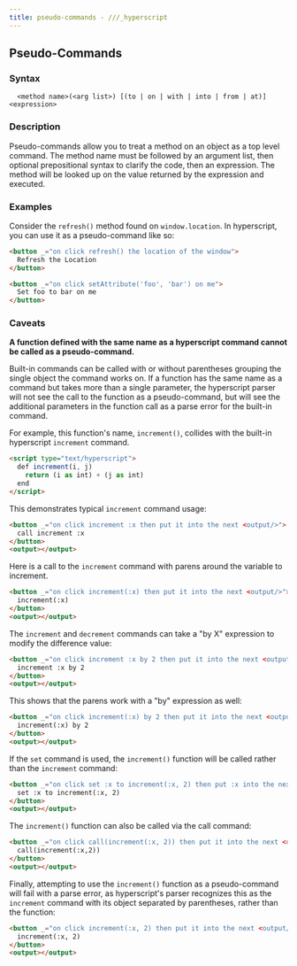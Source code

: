 ```yaml
---
title: pseudo-commands - ///_hyperscript
---
```


## Pseudo-Commands

### Syntax

```ebnf
  <method name>(<arg list>) [(to | on | with | into | from | at)] <expression>
```

### Description

Pseudo-commands allow you to treat a method on an object as a top level command. The method name must be followed by
an argument list, then optional prepositional syntax to clarify the code, then an expression. The method will be
looked up on the value returned by the expression and executed.

### Examples

Consider the `refresh()` method found on `window.location`. In hyperscript, you can use it as a pseudo-command like so:

```html
<button _="on click refresh() the location of the window">
  Refresh the Location
</button>

<button _="on click setAttribute('foo', 'bar') on me">
  Set foo to bar on me
</button>
```

### Caveats

**A function defined with the same name as a hyperscript command cannot be called as a pseudo-command.**

Built-in commands can be called with or without parentheses grouping the single object the command works on. If a function has the same name as a command but takes more than a single parameter, the hyperscript parser will not see the call to the function as a pseudo-command, but will see the additional parameters in the function call as a parse error for the built-in command.

For example, this function's name, `increment()`, collides with the built-in hyperscript `increment` command.

```html
<script type="text/hyperscript">
  def increment(i, j)
    return (i as int) + (j as int)
  end
</script>
```

This demonstrates typical `increment` command usage:

```html
<button _="on click increment :x then put it into the next <output/>">
  call increment :x
</button>
<output></output>
```

Here is a call to the `increment` command with parens around the variable to increment.

```html
<button _="on click increment(:x) then put it into the next <output/>">
  increment(:x)
</button>
<output></output>
```

The `increment` and `decrement` commands can take a "by X" expression to modify the difference value:

```html
<button _="on click increment :x by 2 then put it into the next <output/>">
  increment :x by 2
</button>
<output></output>
```

This shows that the parens work with a "by" expression as well:

```html
<button _="on click increment(:x) by 2 then put it into the next <output/>">
  increment(:x) by 2
</button>
<output></output>
```

If the `set` command is used, the `increment()` function will be called rather than the `increment` command:

```html
<button _="on click set :x to increment(:x, 2) then put :x into the next <output/>">
  set :x to increment(:x, 2)
</button>
<output></output>
```

The `increment()` function can also be called via the call command:

```html
<button _="on click call(increment(:x, 2)) then put it into the next <output/>">
  call(increment(:x,2))
</button>
<output></output>
```

Finally, attempting to use the `increment()` function as a pseudo-command will fail with a parse error, as hyperscript's parser recognizes this as the `increment` command with its object separated by parentheses, rather than the function:

```html
<button _="on click increment(:x, 2) then put it into the next <output/>">
  increment(:x, 2)
</button>
<output></output>
```
